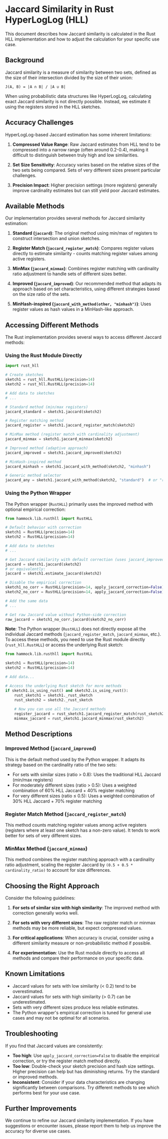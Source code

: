 # Jaccard Similarity in Rust HyperLogLog (HLL)

This document describes how Jaccard similarity is calculated in the Rust HLL implementation and how to adjust the calculation for your specific use case.

## Background

Jaccard similarity is a measure of similarity between two sets, defined as the size of their intersection divided by the size of their union:

```
J(A, B) = |A ∩ B| / |A ∪ B|
```

When using probabilistic data structures like HyperLogLog, calculating exact Jaccard similarity is not directly possible. Instead, we estimate it using the registers stored in the HLL sketches.

## Accuracy Challenges

HyperLogLog-based Jaccard estimation has some inherent limitations:

1. **Compressed Value Range**: Raw Jaccard estimates from HLL tend to be compressed into a narrow range (often around 0.2-0.4), making it difficult to distinguish between truly high and low similarities.

2. **Set Size Sensitivity**: Accuracy varies based on the relative sizes of the two sets being compared. Sets of very different sizes present particular challenges.

3. **Precision Impact**: Higher precision settings (more registers) generally improve cardinality estimates but can still yield poor Jaccard estimates.

## Available Methods

Our implementation provides several methods for Jaccard similarity estimation:

1. **Standard (`jaccard`)**: The original method using min/max of registers to construct intersection and union sketches.

2. **Register Match (`jaccard_register_match`)**: Compares register values directly to estimate similarity - counts matching register values among active registers.

3. **MinMax (`jaccard_minmax`)**: Combines register matching with cardinality ratio adjustment to handle sets of different sizes better.

4. **Improved (`jaccard_improved`)**: Our recommended method that adapts its approach based on set characteristics, using different strategies based on the size ratio of the sets.

5. **MinHash-inspired (`jaccard_with_method(other, "minhash")`)**: Uses register values as hash values in a MinHash-like approach.

## Accessing Different Methods

The Rust implementation provides several ways to access different Jaccard methods:

### Using the Rust Module Directly

```python
import rust_hll

# Create sketches
sketch1 = rust_hll.RustHLL(precision=14)
sketch2 = rust_hll.RustHLL(precision=14)

# Add data to sketches
# ...

# Standard method (min/max registers)
jaccard_standard = sketch1.jaccard(sketch2)

# Register matching method
jaccard_register = sketch1.jaccard_register_match(sketch2)

# MinMax method (register match with cardinality adjustment)
jaccard_minmax = sketch1.jaccard_minmax(sketch2)

# Improved method (adaptive approach)
jaccard_improved = sketch1.jaccard_improved(sketch2)

# MinHash-inspired method
jaccard_minhash = sketch1.jaccard_with_method(sketch2, "minhash")

# Generic method selector
jaccard_any = sketch1.jaccard_with_method(sketch2, "standard")  # or "register_match", "minmax", "improved", "minhash"
```

### Using the Python Wrapper

The Python wrapper (`RustHLL`) primarily uses the improved method with optional empirical correction:

```python
from hammock.lib.rusthll import RustHLL

# Default behavior with correction
sketch1 = RustHLL(precision=14)
sketch2 = RustHLL(precision=14)

# Add data to sketches
# ...

# Get Jaccard similarity with default correction (uses jaccard_improved internally)
jaccard = sketch1.jaccard(sketch2)
# or equivalently:
jaccard = sketch1.estimate_jaccard(sketch2)

# Disable the empirical correction
sketch1_no_corr = RustHLL(precision=14, apply_jaccard_correction=False)
sketch2_no_corr = RustHLL(precision=14, apply_jaccard_correction=False)

# Add the same data
# ...

# Get raw Jaccard value without Python-side correction
raw_jaccard = sketch1_no_corr.jaccard(sketch2_no_corr)
```

**Note**: The Python wrapper (`RustHLL`) does not directly expose all the individual Jaccard methods (`jaccard_register_match`, `jaccard_minmax`, etc.). To access these methods, you need to use the Rust module directly (`rust_hll.RustHLL`) or access the underlying Rust sketch:

```python
from hammock.lib.rusthll import RustHLL

sketch1 = RustHLL(precision=14)
sketch2 = RustHLL(precision=14)

# Add data...

# Access the underlying Rust sketch for more methods
if sketch1.is_using_rust() and sketch2.is_using_rust():
    rust_sketch1 = sketch1._rust_sketch
    rust_sketch2 = sketch2._rust_sketch
    
    # Now you can use all the Jaccard methods
    register_jaccard = rust_sketch1.jaccard_register_match(rust_sketch2)
    minmax_jaccard = rust_sketch1.jaccard_minmax(rust_sketch2)
```

## Method Descriptions

### Improved Method (`jaccard_improved`)

This is the default method used by the Python wrapper. It adapts its strategy based on the cardinality ratio of the two sets:

- For sets with similar sizes (ratio > 0.8): Uses the traditional HLL Jaccard (min/max registers)
- For moderately different sizes (ratio > 0.5): Uses a weighted combination of 60% HLL Jaccard + 40% register matching
- For very different sizes (ratio ≤ 0.5): Uses a weighted combination of 30% HLL Jaccard + 70% register matching

### Register Match Method (`jaccard_register_match`)

This method counts matching register values among active registers (registers where at least one sketch has a non-zero value). It tends to work better for sets of very different sizes.

### MinMax Method (`jaccard_minmax`)

This method combines the register matching approach with a cardinality ratio adjustment, scaling the register Jaccard by `(0.5 + 0.5 * cardinality_ratio)` to account for size differences.

## Choosing the Right Approach

Consider the following guidelines:

1. **For sets of similar size with high similarity**: The improved method with correction generally works well.

2. **For sets with very different sizes**: The raw register match or minmax methods may be more reliable, but expect compressed values.

3. **For critical applications**: When accuracy is crucial, consider using a different similarity measure or non-probabilistic method if possible.

4. **For experimentation**: Use the Rust module directly to access all methods and compare their performance on your specific data.

## Known Limitations

- Jaccard values for sets with low similarity (< 0.2) tend to be overestimated.
- Jaccard values for sets with high similarity (> 0.7) can be underestimated.
- Sets with very different sizes produce less reliable estimates.
- The Python wrapper's empirical correction is tuned for general use cases and may not be optimal for all scenarios.

## Troubleshooting

If you find that Jaccard values are consistently:

- **Too high**: Use `apply_jaccard_correction=False` to disable the empirical correction, or try the register match method directly.
- **Too low**: Double-check your sketch precision and hash size settings. Higher precision can help but has diminishing returns. Try the standard or improved methods.
- **Inconsistent**: Consider if your data characteristics are changing significantly between comparisons. Try different methods to see which performs best for your use case.

## Further Improvements

We continue to refine our Jaccard similarity implementation. If you have suggestions or encounter issues, please report them to help us improve the accuracy for diverse use cases. 